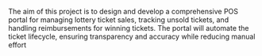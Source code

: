 The aim of this project is to design and develop a comprehensive POS portal for managing lottery ticket sales, tracking unsold tickets, and handling reimbursements for winning tickets. The portal will automate the ticket lifecycle, ensuring transparency and accuracy while reducing manual effort
